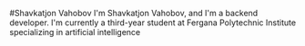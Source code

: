 #Shavkatjon Vahobov
I'm Shavkatjon Vahobov, and I'm a backend developer. I'm currently a third-year student at Fergana Polytechnic Institute specializing in artificial intelligence

